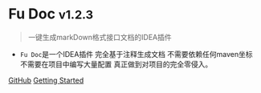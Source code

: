 
# Fu Doc <small> v1.2.3 </small>


> 一键生成markDown格式接口文档的IDEA插件

* `Fu Doc`是一个IDEA插件 完全基于注释生成文档 不需要依赖任何maven坐标 不需要在项目中编写大量配置 真正做到对项目的完全零侵入。


[GitHub](https://github.com/wangdingfu/fu-api-doc-plugin)
[Getting Started](#FuDoc)


